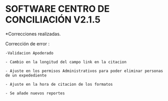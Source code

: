 # SOFTWARE CENTRO DE CONCILIACIÓN V2.1.5
*Correcciones realizadas.

Corrección de error : 

    -Validacion Apoderado 
  
    - Cambio en la longitud del campo link en la citacion 

    - Ajuste en los permisos Administrativos para poder eliminar personas de un expedediente

    - Ajuste en la hora de citacion de los formatos 

    - Se añade nuevos reportes 


    
    
    
    
    
    
    
    
  
 

